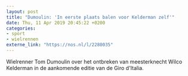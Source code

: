 ```yaml
---
layout: post
title: "Dumoulin: 'In eerste plaats balen voor Kelderman zelf'"
date: Thu, 11 Apr 2019 20:45:22 +0200
categories: 
- sport 
- wielrennen 
externe_link: "https://nos.nl/l/2280035"
---
```


Wielrenner Tom Dumoulin over het ontbreken van meesterknecht Wilco Kelderman in de aankomende editie van de Giro d'Italia.
